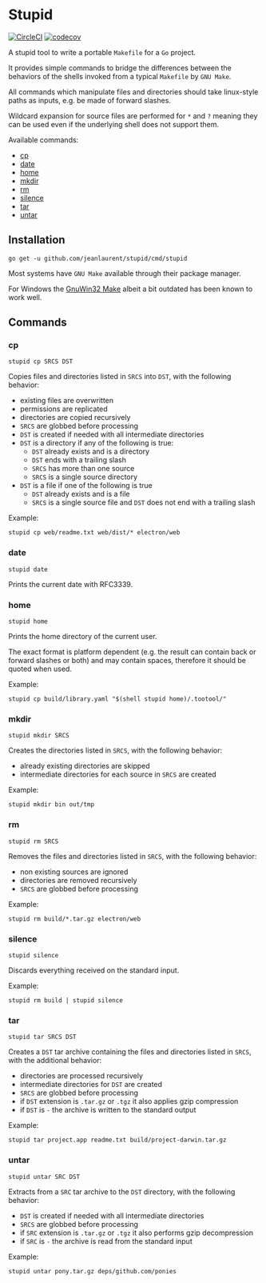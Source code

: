 # Stupid

[![CircleCI](https://circleci.com/gh/jeanlaurent/stupid/tree/master.svg?style=shield)](https://circleci.com/gh/jeanlaurent/stupid/tree/master)
[![codecov](https://codecov.io/gh/jeanlaurent/stupid/branch/master/graph/badge.svg)](https://codecov.io/gh/jeanlaurent/stupid)

A stupid tool to write a portable `Makefile` for a `Go` project.

It provides simple commands to bridge the differences between the behaviors of the shells invoked from a typical `Makefile` by `GNU Make`.

All commands which manipulate files and directories should take linux-style paths as inputs, e.g. be made of forward slashes.

Wildcard expansion for source files are performed for `*` and `?` meaning they can be used even if the underlying shell does not support them.

Available commands:
* [cp](#cp)
* [date](#date)
* [home](#home)
* [mkdir](#mkdir)
* [rm](#rm)
* [silence](#silence)
* [tar](#tar)
* [untar](#untar)

## Installation

```
go get -u github.com/jeanlaurent/stupid/cmd/stupid
```

Most systems have `GNU Make` available through their package manager.

For Windows the [GnuWin32 Make](http://gnuwin32.sourceforge.net/packages/make.htm) albeit a bit outdated has been known to work well.

## Commands

### cp
```
stupid cp SRCS DST
```
Copies files and directories listed in `SRCS` into `DST`, with the following behavior:
* existing files are overwritten
* permissions are replicated
* directories are copied recursively
* `SRCS` are globbed before processing
* `DST` is created if needed with all intermediate directories
* `DST` is a directory if any of the following is true:
  * `DST` already exists and is a directory
  * `DST` ends with a trailing slash
  * `SRCS` has more than one source
  * `SRCS` is a single source directory
* `DST` is a file if one of the following is true
  * `DST` already exists and is a file
  * `SRCS` is a single source file and `DST` does not end with a trailing slash

Example:
```
stupid cp web/readme.txt web/dist/* electron/web
```

### date
```
stupid date
```
Prints the current date with RFC3339.

### home
```
stupid home
```
Prints the home directory of the current user.

The exact format is platform dependent (e.g. the result can contain back or forward slashes or both) and may contain spaces, therefore it should be quoted when used.

Example:
```
stupid cp build/library.yaml "$(shell stupid home)/.tootool/"
```

### mkdir
```
stupid mkdir SRCS
```
Creates the directories listed in `SRCS`, with the following behavior:
* already existing directories are skipped
* intermediate directories for each source in `SRCS` are created

Example:
```
stupid mkdir bin out/tmp
```

### rm
```
stupid rm SRCS
```
Removes the files and directories listed in `SRCS`, with the following behavior:
* non existing sources are ignored
* directories are removed recursively
* `SRCS` are globbed before processing

Example:
```
stupid rm build/*.tar.gz electron/web
```

### silence
```
stupid silence
```
Discards everything received on the standard input.

Example:
```
stupid rm build | stupid silence
```

### tar
```
stupid tar SRCS DST
```
Creates a `DST` tar archive containing the files and directories listed in `SRCS`, with the additional behavior:
* directories are processed recursively
* intermediate directories for `DST` are created
* `SRCS` are globbed before processing
* if `DST` extension is `.tar.gz` or `.tgz` it also applies gzip compression
* if `DST` is `-` the archive is written to the standard output

Example:
```
stupid tar project.app readme.txt build/project-darwin.tar.gz
```

### untar
```
stupid untar SRC DST
```
Extracts from a `SRC` tar archive to the `DST` directory, with the following behavior:
* `DST` is created if needed with all intermediate directories
* `SRCS` are globbed before processing
* if `SRC` extension is `.tar.gz` or `.tgz` it also performs gzip decompression
* if `SRC` is `-` the archive is read from the standard input

Example:
```
stupid untar pony.tar.gz deps/github.com/ponies
```

